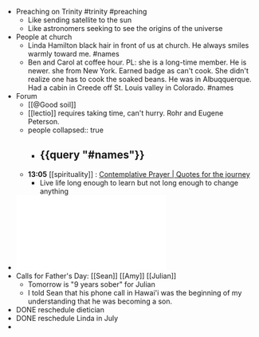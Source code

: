 - Preaching on Trinity #trinity #preaching
	- Like sending satellite to the sun
	- Like astronomers seeking to see the origins of the universe
- People at  church
	- Linda Hamilton black hair in front of us at church. He always smiles warmly toward me. #names
	- Ben and Carol at coffee hour. PL: she is a long-time member. He is newer. she from New York. Earned badge as can't cook. She didn't realize one has to cook the  soaked beans. He was in Albuqquerque.  Had  a cabin in Creede off St.  Louis valley in Colorado. #names
- Forum
	- [[@Good soil]]
	- [[lectio]]  requires taking time, can't hurry. Rohr and Eugene Peterson.
	- people
	  collapsed:: true
		- {{query "#names"}}
			-
	- **13:05** [[spirituality]] :  [Contemplative Prayer | Quotes for the journey](https://dalesgit.github.io/emelia-quotes/2024-06-22-Contemplative-Prayer/)
		- Live life long enough to learn but not long enough to change anything
- ![WG_2016_Schedule_Final_nobleed_1750021893475_0-1.pdf](../assets/WG_2016_Schedule_Final_nobleed_1750021893475_0-1_1750022789138_0.pdf)
- Calls for Father's Day: [[Sean]] [[Amy]] [[Julian]]
	- Tomorrow is "9 years sober" for Julian
	- I told Sean that his phone call in Hawai'i was the beginning of my understanding that he was becoming a son.
- DONE reschedule dietician
- DONE reschedule Linda in July
-